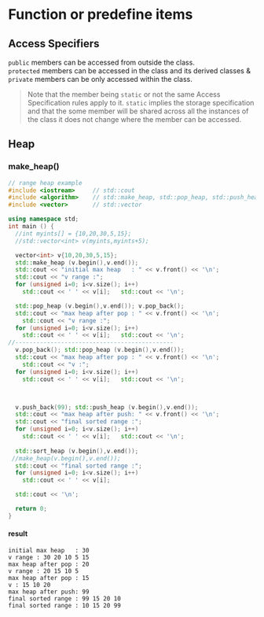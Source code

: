 ﻿# Function or predefine items

## Access Specifiers
`public` members can be accessed from outside the class.  
`protected` members can be accessed in the class and its derived classes &  
`private` members can be only accessed within the class. 

>Note that the member being `static` or not the same Access Specification rules
> apply to it.
`static` implies the storage specification and that the some member will be shared 
across all the instances of the class it does not change where the member can be 
accessed.


## Heap

### make_heap()

```cpp
// range heap example
#include <iostream>     // std::cout
#include <algorithm>    // std::make_heap, std::pop_heap, std::push_heap, std::sort_heap
#include <vector>       // std::vector

using namespace std;
int main () {
  //int myints[] = {10,20,30,5,15};
  //std::vector<int> v(myints,myints+5);

  vector<int> v{10,20,30,5,15};
  std::make_heap (v.begin(),v.end());
  std::cout << "initial max heap   : " << v.front() << '\n';
  std::cout << "v range :";
  for (unsigned i=0; i<v.size(); i++)
    std::cout << ' ' << v[i];   std::cout << '\n';

  std::pop_heap (v.begin(),v.end()); v.pop_back();
  std::cout << "max heap after pop : " << v.front() << '\n';
    std::cout << "v range :";
  for (unsigned i=0; i<v.size(); i++)
    std::cout << ' ' << v[i];   std::cout << '\n';
//---------------------------------------------
  v.pop_back(); std::pop_heap (v.begin(),v.end()); 
  std::cout << "max heap after pop : " << v.front() << '\n';
    std::cout << "v :";
  for (unsigned i=0; i<v.size(); i++)
    std::cout << ' ' << v[i];   std::cout << '\n';



  v.push_back(99); std::push_heap (v.begin(),v.end());
  std::cout << "max heap after push: " << v.front() << '\n';
  std::cout << "final sorted range :";
  for (unsigned i=0; i<v.size(); i++)
    std::cout << ' ' << v[i];   std::cout << '\n';
    
  std::sort_heap (v.begin(),v.end());
 //make_heap(v.begin(),v.end());
  std::cout << "final sorted range :";
  for (unsigned i=0; i<v.size(); i++)
    std::cout << ' ' << v[i];

  std::cout << '\n';

  return 0;
}
```
#### result
    initial max heap   : 30
    v range : 30 20 10 5 15
    max heap after pop : 20
    v range : 20 15 10 5
    max heap after pop : 15
    v : 15 10 20
    max heap after push: 99
    final sorted range : 99 15 20 10
    final sorted range : 10 15 20 99

